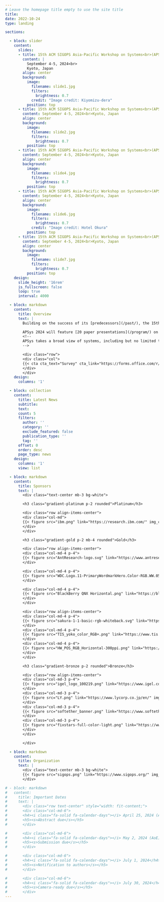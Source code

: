 ```yaml
---
# Leave the homepage title empty to use the site title
title:
date: 2022-10-24
type: landing

sections:

  - block: slider
    content:
      slides:
      - title: 15th ACM SIGOPS Asia-Pacific Workshop on Systems<br>(APSys 2024)
        content: |
          September 4-5, 2024<br>
          Kyoto, Japan
        align: center
        background:
          image:
            filename: slide1.jpg
            filters:
              brightness: 0.7
            credit: "Image credit: Kiyomizu-dera"
          position: top
      - title: 15th ACM SIGOPS Asia-Pacific Workshop on Systems<br>(APSys 2024)
        content: September 4-5, 2024<br>Kyoto, Japan
        align: center
        background:
          image:
            filename: slide2.jpg
            filters:
              brightness: 0.7
          position: top
      - title: 15th ACM SIGOPS Asia-Pacific Workshop on Systems<br>(APSys 2024)
        content: September 4-5, 2024<br>Kyoto, Japan
        align: center
        background:
          image:
            filename: slide4.jpg
            filters:
              brightness: 0.7
          position: top
      - title: 15th ACM SIGOPS Asia-Pacific Workshop on Systems<br>(APSys 2024)
        content: September 4-5, 2024<br>Kyoto, Japan
        align: center
        background:
          image:
            filename: slide6.jpg
            filters:
              brightness: 0.7
            credit: "Image credit: Hotel Okura"
          position: top
      - title: 15th ACM SIGOPS Asia-Pacific Workshop on Systems<br>(APSys 2024)
        content: September 4-5, 2024<br>Kyoto, Japan
        align: center
        background:
          image:
            filename: slide7.jpg
            filters:
              brightness: 0.7
          position: top
    design:
      slide_height: '16rem'
      is_fullscreen: false
      loop: true
      interval: 4000

  - block: markdown
    content:
      title: Overview
      text: |
        Building on the success of its [predecessors](/past/), the 15th ACM SIGOPS Asia-Pacific Workshop on Systems (APSys 2024) will continue to be a lively forum for systems researchers and practitioners across the world to meet, interact, and collaborate with their peers from the Asia/Pacific region. APSys 2024 will be held in Kyoto, Japan on September 4-5, 2024.

        APSys 2024 will feature [20 paper presentations](/program/) on memory, kernel, migration, networking, AI, edge & cloud, and concurrency, as well as [29 poster presentations](/posters/). In addition, [11 companies](/sponsors/) generously sponsor APSys 2024!
        <!--
        APSys takes a broad view of systems, including but no limited to: operating systems, virtualization, file and storage systems, networked systems, mobile systems, embedded and IoT systems, cloud computing and data centers, edge computing, big data systems, distributed systems, green and sustainable computing, debugging/testing/verification, measurement/monitoring/modeling, reliability/scalability/fault tolerance, security and privacy, systems for machine learning, machine learning for systems, hardware and software interaction, experience with deployed systems, and blockchain and cryptocurrency systems.
        -->

        <div class="row">
        <div class="col">
        {{< cta cta_text="Survey" cta_link="https://forms.office.com/r/96ecU0uNKj" cta_new_tab="false" >}}
        </div>
        </div>
    design:
      columns: '1'

  - block: collection
    content:
      title: Latest News
      subtitle:
      text:
      count: 5
      filters:
        author: ''
        category: ''
        exclude_featured: false
        publication_type: ''
        tag: ''
      offset: 0
      order: desc
      page_type: news
    design:
      columns: '1'
      view: list

  - block: markdown
    content:
      title: Sponsors
      text: |
        <div class="text-center mb-3 bg-white">

        <h3 class="gradient-platinum p-2 rounded">Platinum</h3>

        <div class="row align-items-center">
        <div class="col-md">
        {{< figure src="ibm.png" link="https://research.ibm.com/" img_class="mx-auto d-block" max_width="300px" >}}
        </div>
        </div>

        <h3 class="gradient-gold p-2 mb-4 rounded">Gold</h3>

        <div class="row align-items-center">
        <div class="col-md-4 p-4">
        {{< figure src="AntResearch-logo.svg" link="https://www.antresearch.com/" img_class="mx-auto d-block" max_width="220px">}}
        </div>

        <div class="col-md-4 p-4">
        {{< figure src="WDC.Logo.11-PrimaryWordmarkHero.Color-RGB.WW.052622.svg" link="https://www.westerndigital.com/" img_class="mx-auto d-block" max_width="220px" >}}
        </div>

        <div class="col-md-4 p-4">
        {{< figure src="BlackBerry QNX Horizontal.png" link="https://blackberry.qnx.com/en" img_class="mx-auto d-block" max_width="280px" >}}
        </div>
        </div>

        <div class="row align-items-center">
        <div class="col-md-4 p-4">
        {{< figure src="sakura-1-1-basic-rgb-whiteback.svg" link="https://www.sakura.ad.jp/corporate/en/" img_class="mx-auto d-block" max_width="250px" >}}
        </div>
        <div class="col-md-4 p-4">
        {{< figure src="TIS_yoko_color_RGB+.png" link="https://www.tis.com/" img_class="mx-auto d-block" max_width="200px" >}}
        </div>
        <div class="col-md-4 p-4">
        {{< figure src="HW_POS_RGB_Horizontal-300ppi.png" link="https://www.huawei.com/" img_class="mx-auto d-block" max_width="220px" >}}
        </div>
        </div>

        <h3 class="gradient-bronze p-2 rounded">Bronze</h3>

        <div class="row align-items-center">
        <div class="col-md-3 p-4">
        {{< figure src="igel_logo_100219.png" link="https://www.igel.co.jp/en/" img_class="mx-auto d-block" max_width="80px">}}
        </div>
        <div class="col-md-3 p-4">
        {{< figure src="LY.png" link="https://www.lycorp.co.jp/en/" img_class="mx-auto d-block" max_width="70px">}}
        </div>
        <div class="col-md-3 p-4">
        {{< figure src="softether_banner.png" link="https://www.softether.org/" img_class="mx-auto d-block" max_width="160px">}}
        </div>
        <div class="col-md-3 p-4">
        {{< figure src="fixstars-full-color-light.png" link="https://www.fixstars.com/en" img_class="mx-auto d-block" max_width="160px">}}
        </div>
        </div>

        </div>

  - block: markdown
    content:
      title: Organization
      text: |
        <div class="text-center mb-3 bg-white">
        {{< figure src="sigops.png" link="https://www.sigops.org/" img_class="mx-auto d-block" width="200">}}
        </div>

# - block: markdown
#   content:
#     title: Important Dates
#     text: |
#       <div class="row text-center" style="width: fit-content;">
#       <div class="col-md-6">
#       <h4><i class="fa-solid fa-calendar-days"></i> April 25, 2024 (AoE)</h4>
#       <h5><s>Abstract due</s></h5>
#       </div>

#       <div class="col-md-6">
#       <h4><i class="fa-solid fa-calendar-days"></i> May 2, 2024 (AoE)</h4>
#       <h5><s>Submission due</s></h5>
#       </div>

#       <div class="col-md-6">
#       <h4><i class="fa-solid fa-calendar-days"></i> July 1, 2024</h4>
#       <h5><s>Notification to authors</s></h5>
#       </div>

#       <div class="col-md-6">
#       <h4><i class="fa-solid fa-calendar-days"></i> July 30, 2024</h4>
#       <h5><s>Camera-ready due</s></h5>
#       </div>
---
```

